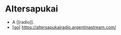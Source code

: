 # Altersapukai

- A [[radio]].
- [[go]] https://altersapukairadio.argentinastream.com/


[//begin]: # "Autogenerated link references for markdown compatibility"
[go]: go "Go"
[//end]: # "Autogenerated link references"
